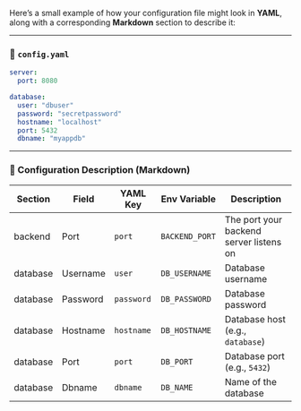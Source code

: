 Here’s a small example of how your configuration file might look in **YAML**, along with a corresponding **Markdown** section to describe it:

---

### 📄 `config.yaml`

```yaml
server:
  port: 8080

database:
  user: "dbuser"
  password: "secretpassword"
  hostname: "localhost"
  port: 5432
  dbname: "myappdb"
```

---

### 📘 Configuration Description (Markdown)

| Section  | Field    | YAML Key   | Env Variable   | Description                       |
| -------- | -------- | ---------- | -------------- | --------------------------------- |
| backend  | Port     | `port`     | `BACKEND_PORT` | The port your backend server listens on   |
| database | Username | `user`     | `DB_USERNAME`  | Database username                 |
| database | Password | `password` | `DB_PASSWORD`  | Database password                 |
| database | Hostname | `hostname` | `DB_HOSTNAME`  | Database host (e.g., `database`) |
| database | Port     | `port`     | `DB_PORT`      | Database port (e.g., `5432`)      |
| database | Dbname   | `dbname`   | `DB_NAME`      | Name of the database              |
